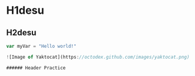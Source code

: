 # H1desu
## H2desu


```javascript
var myVar = "Hello world!"

![Image of Yaktocat](https://octodex.github.com/images/yaktocat.png)

###### Header Practice

